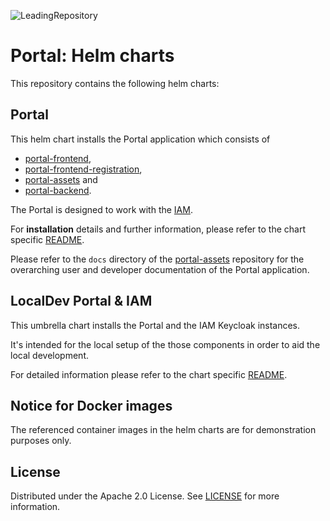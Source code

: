 ![LeadingRepository](https://img.shields.io/badge/Leading_Repository-blue)

# Portal: Helm charts

This repository contains the following helm charts:

##  Portal

This helm chart installs the Portal application which consists of

* [portal-frontend](https://github.com/eclipse-tractusx/portal-frontend),
* [portal-frontend-registration](https://github.com/eclipse-tractusx/portal-frontend-registration),
* [portal-assets](https://github.com/eclipse-tractusx/portal-assets) and
* [portal-backend](https://github.com/eclipse-tractusx/portal-backend).

The Portal is designed to work with the [IAM](https://github.com/eclipse-tractusx/portal-iam).

For **installation** details and further information, please refer to the chart specific [README](./charts/portal/README.md).

Please refer to the `docs` directory of the [portal-assets](https://github.com/eclipse-tractusx/portal-assets) repository for the overarching user and developer documentation of the Portal application.

##  LocalDev Portal & IAM

This umbrella chart installs the Portal and the IAM Keycloak instances.

It's intended for the local setup of the those components in order to aid the local development.

For detailed information please refer to the chart specific [README](./charts/localdev/README.md).

## Notice for Docker images

The referenced container images in the helm charts are for demonstration purposes only.

## License

Distributed under the Apache 2.0 License.
See [LICENSE](./LICENSE) for more information.
